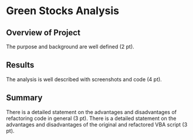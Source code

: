 # Green Stocks Analysis

## Overview of Project
The purpose and background are well defined (2 pt).

## Results
The analysis is well described with screenshots and code (4 pt).

## Summary
There is a detailed statement on the advantages and disadvantages of refactoring code in general (3 pt).
There is a detailed statement on the advantages and disadvantages of the original and refactored VBA script (3 pt).
